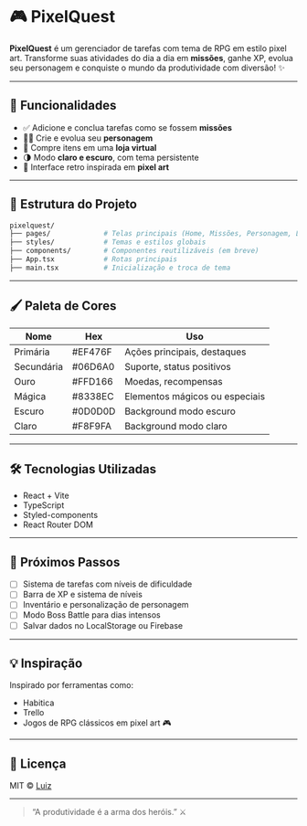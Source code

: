# 🎮 PixelQuest

**PixelQuest** é um gerenciador de tarefas com tema de RPG em estilo pixel art. Transforme suas atividades do dia a dia em **missões**, ganhe XP, evolua seu personagem e conquiste o mundo da produtividade com diversão! ✨

---

## 🚀 Funcionalidades

- ✅ Adicione e conclua tarefas como se fossem **missões**
- 🧙‍♂️ Crie e evolua seu **personagem**
- 🛒 Compre itens em uma **loja virtual**
- 🌗 Modo **claro e escuro**, com tema persistente
- 🎨 Interface retro inspirada em **pixel art**

---

## 📁 Estrutura do Projeto

```bash
pixelquest/
├── pages/             # Telas principais (Home, Missões, Personagem, Loja)
├── styles/            # Temas e estilos globais
├── components/        # Componentes reutilizáveis (em breve)
├── App.tsx            # Rotas principais
├── main.tsx           # Inicialização e troca de tema
```

---

## 🖌️ Paleta de Cores

| Nome       | Hex     | Uso                            |
| ---------- | ------- | ------------------------------ |
| Primária   | #EF476F | Ações principais, destaques    |
| Secundária | #06D6A0 | Suporte, status positivos      |
| Ouro       | #FFD166 | Moedas, recompensas            |
| Mágica     | #8338EC | Elementos mágicos ou especiais |
| Escuro     | #0D0D0D | Background modo escuro         |
| Claro      | #F8F9FA | Background modo claro          |

---

## 🛠️ Tecnologias Utilizadas

- React + Vite
- TypeScript
- Styled-components
- React Router DOM

---

## 🎯 Próximos Passos

- [ ] Sistema de tarefas com níveis de dificuldade
- [ ] Barra de XP e sistema de níveis
- [ ] Inventário e personalização de personagem
- [ ] Modo Boss Battle para dias intensos
- [ ] Salvar dados no LocalStorage ou Firebase

---

## 💡 Inspiração

Inspirado por ferramentas como:

- Habitica
- Trello
- Jogos de RPG clássicos em pixel art 🎮

---

## 📜 Licença

MIT © [Luiz](https://github.com/seu-usuario)

---

> “A produtividade é a arma dos heróis.” ⚔️
